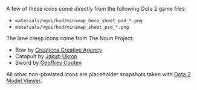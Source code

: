 A few of these icons come directly from the following Dota 2 game files:

- `materials/vgui/hud/minimap_hero_sheet_psd_*.png`
- `materials/vgui/hud/minimap_sheet_psd_*.png`

The lane creep icons come from The Noun Project:

- Bow by [Creaticca Creative Agency](https://thenounproject.com/search/?q=bow&i=965394)
- Catapult by [Jakub Ukrop](https://thenounproject.com/search/?q=catapult&i=11879)
- Sword by [Geoffrey Couten](https://thenounproject.com/search/?q=sword&i=384157)

All other non-pixelated icons are placeholder snapshots taken with [Dota 2 Model Viewer].

[Dota 2 Model Viewer]: https://github.com/timkurvers/dota2-model-viewer
